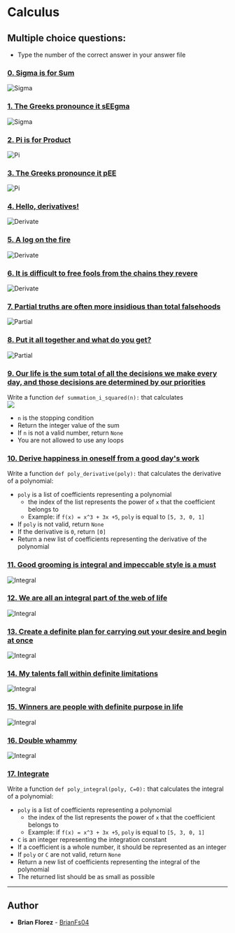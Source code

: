 # Calculus

## Multiple choice questions:
* Type the number of the correct answer in your answer file

### [0. Sigma is for Sum](./0-sigma_is_for_sum)
![Sigma](https://i.ibb.co/wQmfTWL/image.png)

### [1. The Greeks pronounce it sEEgma](./1-seegma)
![Sigma](https://i.ibb.co/DLL2HSN/1.png)

### [2. Pi is for Product](./2-pi_is_for_product)
![Pi](https://i.ibb.co/xDVGgfb/2.png)

### [3. The Greeks pronounce it pEE](./3-pee)
![Pi](https://i.ibb.co/5xHxvkp/3.png)

### [4. Hello, derivatives!](./4-hello_derivatives)
![Derivate](https://i.ibb.co/1XT16js/4.png)

### [5. A log on the fire](./5-log_on_fire)
![Derivate](https://i.ibb.co/kHNfQG4/5.png)

### [6. It is difficult to free fools from the chains they revere](./6-voltaire)
![Derivate](https://i.ibb.co/m8FwM40/6.png)

### [7. Partial truths are often more insidious than total falsehoods](./7-partial_truths)
![Partial](https://i.ibb.co/9s0S2g5/7.png)

### [8. Put it all together and what do you get?](./8-all-together)
![Partial](https://i.ibb.co/tXjXHVr/8.png)

### [9. Our life is the sum total of all the decisions we make every day, and those decisions are determined by our priorities](./9-sum_total.py)
Write a function `def summation_i_squared(n):` that calculates\
![](https://i.ibb.co/DYDxtPH/9.png)
* `n` is the stopping condition
* Return the integer value of the sum
* If `n` is not a valid number, return `None`
* You are not allowed to use any loops

### [10. Derive happiness in oneself from a good day's work](./10-matisse.py)
Write a function `def poly_derivative(poly):` that calculates the derivative of a polynomial:

* `poly` is a list of coefficients representing a polynomial
  * the index of the list represents the power of `x` that the coefficient belongs to
  * Example: if `f(x) = x^3 + 3x +5`, `poly` is equal to `[5, 3, 0, 1]`
* If `poly` is not valid, return `None`
* If the derivative is `0`, return `[0]`
* Return a new list of coefficients representing the derivative of the polynomial

### [11. Good grooming is integral and impeccable style is a must](./11-integral)
![Integral](https://i.ibb.co/HzTzkTD/11.png)

### [12. We are all an integral part of the web of life](./12-integral)
![Integral](https://i.ibb.co/R750bCN/12.png)

### [13. Create a definite plan for carrying out your desire and begin at once](./13-definite)
![Integral](https://i.ibb.co/fMDNs6v/13.png)

### [14. My talents fall within definite limitations](./14-definite)
![Integral](https://i.ibb.co/Mg83hT9/14.png)

### [15. Winners are people with definite purpose in life](./15-definite)
![Integral](https://i.ibb.co/JnN1t3R/15.png)

### [16. Double whammy](./16-double)
![Integral](https://i.ibb.co/GTJsvtc/16.png)

### [17. Integrate](./13-definite)
Write a function `def poly_integral(poly, C=0):` that calculates the integral of a polynomial:

* `poly` is a list of coefficients representing a polynomial
  * the index of the list represents the power of `x` that the coefficient belongs to
  * Example: if `f(x) = x^3 + 3x +5`, `poly` is equal to `[5, 3, 0, 1]`
* `C` is an integer representing the integration constant
* If a coefficient is a whole number, it should be represented as an integer
* If `poly` or `C` are not valid, return `None`
* Return a new list of coefficients representing the integral of the polynomial
* The returned list should be as small as possible
---
## Author
* **Brian Florez** - [BrianFs04](https://github.com/BrianFs04)

